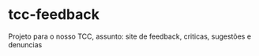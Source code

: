 # tcc-feedback
Projeto para o nosso TCC, assunto: site de feedback, criticas, sugestões e denuncias 

